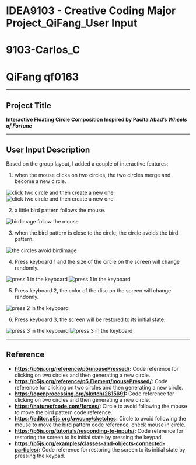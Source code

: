 # IDEA9103 - Creative Coding Major Project_QiFang_User Input
# 9103-Carlos_C
# QiFang qf0163

---

## Project Title  
**Interactive Floating Circle Composition Inspired by Pacita Abad’s *Wheels of Fortune***

---

## User Input Description  
Based on the group layout, I added a couple of interactive features:

1. when the mouse clicks on two circles, the two circles merge and become a new circle.

![click two circle and then create a new one](./assets/Original%20status.png)
![click two circle and then create a new one](./assets/merge%20circle.png)

2. a little bird pattern follows the mouse.

![birdimage follow the mouse](./assets/birdimage%20follow.png)

3. when the bird pattern is close to the circle, the circle avoids the bird pattern.

![the circles avoid birdimage](./assets/circle%20avoid%20bird.png)

4. Press keyboard 1 and the size of the circle on the screen will change randomly.

![press 1 in the keyboard](./assets/original%20before%201.png)
![press 1 in the keyboard](./assets/keyboard%201.png)

5. Press keyboard 2, the color of the disc on the screen will change randomly.

![press 2 in the keyboard](./assets/keyboard%202.png)

6. Press keyboard 3, the screen will be restored to its initial state.

![press 3 in the keyboard](./assets/original%20before%201.png)
![press 3 in the keyboard](./assets/back.png)

---

## Reference  
- **https://p5js.org/reference/p5/mousePressed/:** Code reference for clicking on two circles and then generating a new circle.
- **https://p5js.org/reference/p5.Element/mousePressed/:** Code reference for clicking on two circles and then generating a new circle.
- **https://openprocessing.org/sketch/2615691:** Code reference for clicking on two circles and then generating a new circle.
- **https://natureofcode.com/forces/:** Circle to avoid following the mouse to move the bird pattern code reference.
- **https://editor.p5js.org/awcuny/sketches:** Circle to avoid following the mouse to move the bird pattern code reference, check mouse in circle.
- **https://p5js.org/tutorials/responding-to-inputs/:** Code reference for restoring the screen to its initial state by pressing the keypad.
- **https://p5js.org/examples/classes-and-objects-connected-particles/:** Code reference for restoring the screen to its initial state by pressing the keypad.